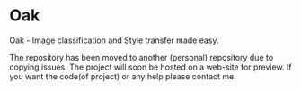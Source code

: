 # Oak
Oak - Image classification and Style transfer made easy.

The repository has been moved to another (personal) repository due to copying issues.
The project will soon be hosted on a web-site for preview.
If you want the code(of project) or any help please contact me.
